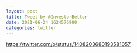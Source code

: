 ```yaml
--- 
layout: post 
title: Tweet by @InvestorBettor 
date: 2021-06-24 1624576900 
categories: twitter 
--- 
```

https://twitter.com/o/status/1408203680193581057